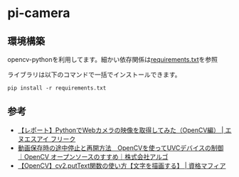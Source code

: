 # pi-camera

## 環境構築

opencv-pythonを利用してます。細かい依存関係は[requirements.txt](./requirements.txt)を参照

ライブラリは以下のコマンドで一括でインストールできます。

```commandline
pip install -r requirements.txt
```

## 参考

- [【レポート】PythonでWebカメラの映像を取得してみた（OpenCV編）  |  エヌエスアイ フリーク](https://nsi-freak.com/python-camera-opencv/#toc8)
- [動画保存時の途中停止と再開方法　OpenCVを使ってUVCデバイスの制御 ｜OpenCV オープンソースのすすめ｜株式会社アルゴ](https://www.argocorp.com/OpenCV/opencv_uvccamera/video_pause_resume.html)
- [【OpenCV】cv2.putText関数の使い方【文字を描画する】 | 資格マフィア](https://shikaku-mafia.com/opencv-puttext/)